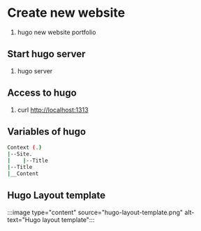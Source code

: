 # Create new website

1. hugo new website portfolio

## Start hugo server

1. hugo server

## Access to hugo

1. curl <http://localhost:1313>

## Variables of hugo

```bash
Context (.)
|--Site.
|    |--Title
|--Title
|__Content
```

## Hugo Layout template

:::image type="content" source="hugo-layout-template.png" alt-text="Hugo layout template":::
